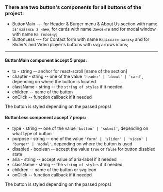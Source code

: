 ### There are two button's components for all buttons of the project:

- ButtonMain --- for Header & Burger menu & About Us section with name `Зв'язатись з нами`, for cards with name `Замовити` and for modal window with name `На головну`;
- ButtonLess --- for Contact form with name `Надіслати заявку` and for Slider's and Video player's buttons with svg arrows icons;

---

#### ButtonMain component accept 5 props:

- to - string -- anchor for react-scroll [name of the section]
- chapter - string -- one of the value `'header' | 'about' | 'card'`, depending on where the button is located
- className - string -- the `string of styles` if it needed
- children -- name of the button
- onClick -- function callback if it needed

The button is styled depending on the passed props!

#### ButtonLess component accept 7 props:

- type - string -- one of the value `'button' | 'submit'`, depending on what type of button
- purpose - string -- one of the value `'form' | 'slider' | 'video' | 'burger' | 'modal'`, depending on where the button is used
- disabled - boolean -- accept the value `true` or `false` for button disabled state
- aria - string -- accept value of aria-label if it needed
- className - string -- the `string of styles` if it needed
- children -- name of the button or svg icon
- onClick -- function callback if it needed

The button is styled depending on the passed props!
